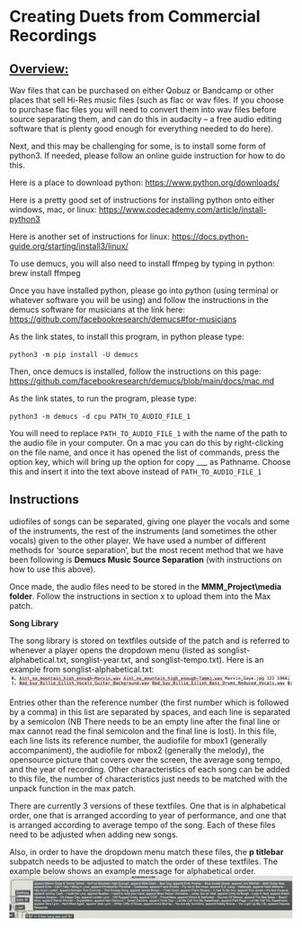 <h1>Creating Duets from Commercial Recordings</h1>

<h2><u>Overview:</u></h2>
Wav files that can be purchased on either Qobuz or Bandcamp or other places that sell Hi-Res music files (such as flac or wav files. If you choose to purchase flac files you will need to convert them into wav files before source separating them, and can do this in audacity – a free audio editing software that is plenty good enough for everything needed to do here).  

Next, and this may be challenging for some, is to install some form of python3. If needed, please follow an online guide instruction for how to do this. 

Here is a place to download python: https://www.python.org/downloads/ 

Here is a pretty good set of instructions for installing python onto either windows, mac, or linux: https://www.codecademy.com/article/install-python3 

Here is another set of instructions for linux: https://docs.python-guide.org/starting/install3/linux/ 

To use demucs, you will also need to install ffmpeg by typing in python: brew install ffmpeg 

Once you have installed python, please go into python (using terminal or whatever software you will be using) and follow the instructions in the demucs software for musicians at the link here: https://github.com/facebookresearch/demucs#for-musicians 


As the link states, to install this program, in python please type:  

`python3 -m pip install -U demucs `


Then, once demucs is installed, follow the instructions on this page: https://github.com/facebookresearch/demucs/blob/main/docs/mac.md 


As the link states, to run the program, please type:  

`python3 -m demucs -d cpu PATH_TO_AUDIO_FILE_1 `

You will need to replace `PATH_TO_AUDIO_FILE_1` with the name of the path to the audio file in your computer. On a mac you can do this by right-clicking on the file name, and once it has opened the list of commands, press the option key, which will bring up the option for copy ___ as Pathname. Choose this and insert it into the text above instead of `PATH_TO_AUDIO_FILE_1`

## Instructions
udiofiles of songs can be separated, giving one player the vocals and some of the instruments, the rest of the instruments (and sometimes the other vocals) given to the other player. We have used a number of different methods for ‘source separation’, but the most recent method that we have been following is **Demucs Music Source Separation** (with instructions on how to use this above).  

Once made, the audio files need to be stored in the **MMM_Project\media folder**. Follow the instructions in section x to upload them into the Max patch. 


**Song Library**

The song library is stored on textfiles outside of the patch and is referred to whenever a player opens the dropdown menu (listed as songlist-alphabetical.txt, songlist-year.txt, and songlist-tempo.txt). Here is an example from songlist-alphabetical.txt:
![Screen shot of a the song list](./images/songlist.png)

Entries other than the reference number (the first number which is followed by a comma) in this list are separated by spaces, and each line is separated by a semicolon (NB There needs to be an empty line after the final line or max cannot read the final semicolon and the final line is lost). In this file, each line lists its reference number, the audiofile for mbox1 (generally accompaniment), the audiofile for mbox2 (generally the melody), the opensource picture that covers over the screen, the average song tempo, and the year of recording. Other characteristics of each song can be added to this file, the number of characteristics just needs to be matched with the unpack function in the max patch. 

There are currently 3 versions of these textfiles. One that is in alphabetical order, one that is arranged according to year of performance, and one that is arranged according to average tempo of the song. Each of these files need to be adjusted when adding new songs. 

Also, in order to have the dropdown menu match these files, the **p titlebar** subpatch needs to be adjusted to match the order of these textfiles. The example below shows an example message for alphabetical order. 
![Screenshot of the p titlebar subpatch](./images/titlebar.png)